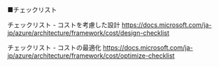 ■チェックリスト

チェックリスト - コストを考慮した設計
https://docs.microsoft.com/ja-jp/azure/architecture/framework/cost/design-checklist

チェックリスト - コストの最適化
https://docs.microsoft.com/ja-jp/azure/architecture/framework/cost/optimize-checklist
